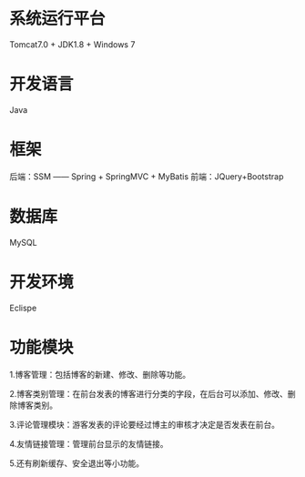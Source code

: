 # 系统运行平台
Tomcat7.0 + JDK1.8 + Windows 7

# 开发语言
Java

# 框架
后端：SSM —— Spring + SpringMVC + MyBatis
前端：JQuery+Bootstrap

# 数据库
MySQL

# 开发环境
Eclispe

# 功能模块
1.博客管理：包括博客的新建、修改、删除等功能。

2.博客类别管理：在前台发表的博客进行分类的字段，在后台可以添加、修改、删除博客类别。

3.评论管理模块：游客发表的评论要经过博主的审核才决定是否发表在前台。

4.友情链接管理：管理前台显示的友情链接。

5.还有刷新缓存、安全退出等小功能。
